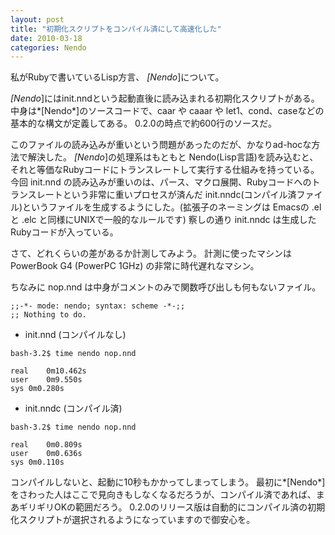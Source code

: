 ```yaml
---
layout: post
title: "初期化スクリプトをコンパイル済にして高速化した"
date: 2010-03-18
categories: Nendo
---
```

私がRubyで書いているLisp方言、 *[Nendo*]について。

*[Nendo*]にはinit.nndという起動直後に読み込まれる初期化スクリプトがある。
中身は*[Nendo*]のソースコードで、caar や caaar や let1、cond、caseなどの基本的な構文が定義してある。
0.2.0の時点で約600行のソースだ。

このファイルの読み込みが重いという問題があったのだが、かなりad-hocな方法で解決した。
*[Nendo*]の処理系はもともと Nendo(Lisp言語)を読み込むと、それと等価なRubyコードにトランスレートして実行する仕組みを持っている。
今回 init.nnd の読み込みが重いのは、パース、マクロ展開、Rubyコードへのトランスレートという非常に重いプロセスが済んだ init.nndc(コンパイル済ファイル)というファイルを生成するようにした。(拡張子のネーミングは Emacsの .el と .elc と同様にUNIXで一般的なルールです)
察しの通り init.nndc は生成したRubyコードが入っている。

さて、どれくらいの差があるか計測してみよう。
計測に使ったマシンは PowerBook G4 (PowerPC 1GHz) の非常に時代遅れなマシン。

ちなみに nop.nnd は中身がコメントのみで関数呼び出しも何もないファイル。
```
;;-*- mode: nendo; syntax: scheme -*-;;
;; Nothing to do.
```

- init.nnd (コンパイルなし)
```
bash-3.2$ time nendo nop.nnd

real	0m10.462s
user	0m9.550s
sys	0m0.280s
```

- init.nndc (コンパイル済)
```
bash-3.2$ time nendo nop.nnd

real	0m0.809s
user	0m0.636s
sys	0m0.110s
```

コンパイルしないと、起動に10秒もかかってしまってしまう。
最初に*[Nendo*]をさわった人はここで見向きもしなくなるだろうが、コンパイル済であれば、まあギリギリOKの範囲だろう。
0.2.0のリリース版は自動的にコンパイル済の初期化スクリプトが選択されるようになっていますので御安心を。

